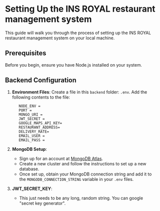 # Setting Up the INS ROYAL restaurant management system 

This guide will walk you through the process of setting up the INS ROYAL restaurant management system on your local machine.

## Prerequisites

Before you begin, ensure you have Node.js installed on your system.

## Backend Configuration

1. **Environment Files**: Create a file in this `backend` folder: `.env`. Add the following contents to the file:

   ```plaintext
      NODE_ENV = 
      PORT = 
      MONGO_URI = 
      JWT_SECRET = 
      GOOGLE_MAPS_API_KEY=
      RESTAURANT_ADDRESS=
      DELIVERY_RATE=
      EMAIL_USER = 
      EMAIL_PASS = 
   ```

2. **MongoDB Setup**:

   - Sign up for an account at [MongoDB Atlas](https://www.mongodb.com/cloud/atlas).
   - Create a new cluster and follow the instructions to set up a new database.
   - Once set up, obtain your MongoDB connection string and add it to the `MONGODB_CONNECTION_STRING` variable in your `.env` files.

5. **JWT_SECRET_KEY**:

   - This just needs to be any long, random string. You can google "secret key generator".
